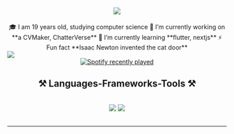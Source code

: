 <h1 align="center">
    <img src="https://readme-typing-svg.herokuapp.com/?font=Righteous&size=35&center=true&vCenter=true&width=500&height=70&duration=4000&lines=Hi+There!+👋;+I'm+Eliso!;" />
</h1>

<div align="center">
🎓 I am 19 years old, studying computer science
🔭 I’m currently working on **a CVMaker, ChatterVerse**
🌱 I’m currently learning **flutter, nextjs**
⚡ Fun fact **Isaac Newton invented the cat door**
</div>

 <div align="left"> 
  <a href="https://www.linkedin.com/in/eliso-saladze-45892622a/" target="_blank">
    <img src="https://img.shields.io/badge/LinkedIn-0077B5?style=for-the-badge&logo=linkedin&logoColor=white" target="_blank" />
  </a>
</div>

<div align="center">
  <a href="https://open.spotify.com/user/L">
    <img src="https://spotify-recently-played-readme.vercel.app/api?user=L&count=2&unique=true" alt="Spotify recently played"  />
  </a>
</div>

###

<h2 align="center">⚒️ Languages-Frameworks-Tools ⚒️</h2>
<br/>
<div align="center">
    <img src="https://skillicons.dev/icons?i=react,mui,html,css,vscode,github,tailwind,git,firebase" />
    <img src="https://skillicons.dev/icons?i=javascript,typescript,cpp,dart" /><br>
</div>

<br/>
<hr/>


